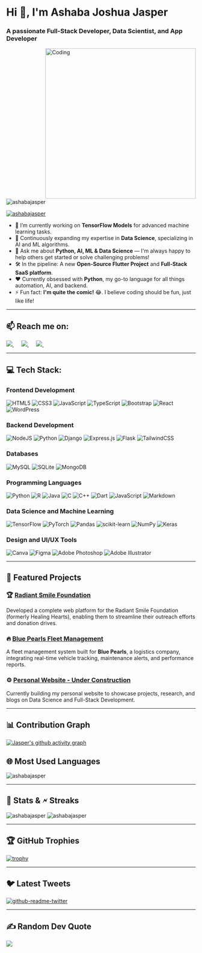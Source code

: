 # Hi 👋, I'm Ashaba Joshua Jasper
           
### A passionate Full-Stack Developer, Data Scientist, and App Developer
           
<img align="right" alt="Coding" width="400" src="https://camo.githubusercontent.com/8189e5e3e5c0848ed6d22ea591e0cf962323ec716135617e1a3e25aae9cfe71d/68747470733a2f2f74656368737461636b2d67656e657261746f722e76657263656c2e6170702f707974686f6e2d69636f6e2e737667" />
      
<p align="left"> 
  <img src="https://komarev.com/ghpvc/?username=AshabaJasper&label=Profile%20views&color=0e75b6&style=flat" alt="ashabajasper" /> 
</p> 
 
<p align="left"> 
  <a href="https://twitter.com/ashaba_jasper" target="_blank">
    <img src="https://img.shields.io/twitter/follow/ashaba_jasper?logo=twitter&style=for-the-badge" alt="ashabajasper" />
  </a> 
</p>
 
- 🔭 I’m currently working on **TensorFlow Models** for advanced machine learning tasks.
- 🌱 Continuously expanding my expertise in **Data Science**, specializing in AI and ML algorithms.
- 💬 Ask me about **Python, AI, ML & Data Science** — I'm always happy to help others get started or solve challenging problems!
- 🛠️ In the pipeline: A new **Open-Source Flutter Project** and **Full-Stack SaaS platform**.
- ❤️ Currently obsessed with **Python**, my go-to language for all things automation, AI, and backend.
- ⚡ Fun fact: **I'm quite the comic!** 😂. I believe coding should be fun, just like life!

---

<h2 align="left">📫 Reach me on:</h2>
<p align="left">
   <a target="_blank" href="https://www.linkedin.com/in/ashaba-jasper-29621b241/">
     <img src="https://img.shields.io/badge/linkedin-%230077B5.svg?&style=for-the-badge&logo=linkedin&logoColor=white" />
   </a>&nbsp;&nbsp;&nbsp;&nbsp;
   <a target="_blank" href="https://twitter.com/ashaba_jasper">
     <img src="https://img.shields.io/badge/twitter-%231DA1F2.svg?&style=for-the-badge&logo=twitter&logoColor=white" />
   </a>&nbsp;&nbsp;&nbsp;&nbsp;
   <a href="mailto:ashabajasper@gmail.com?subject=Hello%20Ashaba,%20From%20Github">
     <img src="https://img.shields.io/badge/gmail-%23D14836.svg?&style=for-the-badge&logo=gmail&logoColor=white" />
   </a>&nbsp;&nbsp;&nbsp;&nbsp;
</p>

---

## 💻 Tech Stack:

### Frontend Development
![HTML5](https://img.shields.io/badge/html5-%23E34F26.svg?style=for-the-badge&logo=html5&logoColor=white)
![CSS3](https://img.shields.io/badge/css3-%231572B6.svg?style=for-the-badge&logo=css3&logoColor=white)
![JavaScript](https://img.shields.io/badge/javascript-%23323330.svg?style=for-the-badge&logo=javascript&logoColor=%23F7DF1E)
![TypeScript](https://img.shields.io/badge/typescript-%23007ACC.svg?style=for-the-badge&logo=typescript&logoColor=white)
![Bootstrap](https://img.shields.io/badge/bootstrap-%23563D7C.svg?style=for-the-badge&logo=bootstrap&logoColor=white)
![React](https://img.shields.io/badge/react-%2320232a.svg?style=for-the-badge&logo=react&logoColor=%2361DAFB)
![WordPress](https://img.shields.io/badge/WordPress-%23117AC9.svg?style=for-the-badge&logo=WordPress&logoColor=white)

### Backend Development
![NodeJS](https://img.shields.io/badge/node.js-6DA55F?style=for-the-badge&logo=node.js&logoColor=white)
![Python](https://img.shields.io/badge/python-3670A0?style=for-the-badge&logo=python&logoColor=ffdd54)
![Django](https://img.shields.io/badge/django-%23092E20.svg?style=for-the-badge&logo=django&logoColor=white)
![Express.js](https://img.shields.io/badge/express.js-%23404d59.svg?style=for-the-badge&logo=express&logoColor=%2361DAFB)
![Flask](https://img.shields.io/badge/flask-%23000.svg?style=for-the-badge&logo=flask&logoColor=white)
![TailwindCSS](https://img.shields.io/badge/tailwindcss-%2338B2AC.svg?style=for-the-badge&logo=tailwind-css&logoColor=white)

### Databases
![MySQL](https://img.shields.io/badge/mysql-%2300f.svg?style=for-the-badge&logo=mysql&logoColor=white)
![SQLite](https://img.shields.io/badge/sqlite-%2307405e.svg?style=for-the-badge&logo=sqlite&logoColor=white)
![MongoDB](https://img.shields.io/badge/MongoDB-%234ea94b.svg?style=for-the-badge&logo=mongodb&logoColor=white)

### Programming Languages
![Python](https://img.shields.io/badge/python-3670A0?style=for-the-badge&logo=python&logoColor=ffdd54)
![R](https://img.shields.io/badge/r-%23276DC3.svg?style=for-the-badge&logo=r&logoColor=white)
![Java](https://img.shields.io/badge/java-%23ED8B00.svg?style=for-the-badge&logo=java&logoColor=white)
![C](https://img.shields.io/badge/c-%2300599C.svg?style=for-the-badge&logo=c&logoColor=white)
![C++](https://img.shields.io/badge/c++-%2300599C.svg?style=for-the-badge&logo=c%2B%2B&logoColor=white)
![Dart](https://img.shields.io/badge/dart-%230175C2.svg?style=for-the-badge&logo=dart&logoColor=white)
![JavaScript](https://img.shields.io/badge/javascript-%23323330.svg?style=for-the-badge&logo=javascript&logoColor=%23F7DF1E)
![Markdown](https://img.shields.io/badge/markdown-%23000000.svg?style=for-the-badge&logo=markdown&logoColor=white)

### Data Science and Machine Learning
![TensorFlow](https://img.shields.io/badge/TensorFlow-%23FF6F00.svg?style=for-the-badge&logo=TensorFlow&logoColor=white)
![PyTorch](https://img.shields.io/badge/PyTorch-%23EE4C2C.svg?style=for-the-badge&logo=PyTorch&logoColor=white)
![Pandas](https://img.shields.io/badge/pandas-%23150458.svg?style=for-the-badge&logo=pandas&logoColor=white)
![scikit-learn](https://img.shields.io/badge/scikit--learn-%23F7931E.svg?style=for-the-badge&logo=scikit-learn&logoColor=white)
![NumPy](https://img.shields.io/badge/numpy-%23013243.svg?style=for-the-badge&logo=numpy&logoColor=white)
![Keras](https://img.shields.io/badge/Keras-%23D00000.svg?style=for-the-badge&logo=Keras&logoColor=white)

### Design and UI/UX Tools
![Canva](https://img.shields.io/badge/Canva-%2300C4CC.svg?style=for-the-badge&logo=Canva&logoColor=white)
![Figma](https://img.shields.io/badge/figma-%23F24E1E.svg?style=for-the-badge&logo=figma&logoColor=white)
![Adobe Photoshop](https://img.shields.io/badge/adobephotoshop-%2331A8FF.svg?style=for-the-badge&logo=adobephotoshop&logoColor=white)
![Adobe Illustrator](https://img.shields.io/badge/adobe%20illustrator-%23FF9A00.svg?style=for-the-badge&logo=adobe%20illustrator&logoColor=white)

---

## 🚀 Featured Projects

### 🏆 [Radiant Smile Foundation](https://github.com/AshabaJasper/RadiantSmileFoundation)
Developed a complete web platform for the Radiant Smile Foundation (formerly Healing Hearts), enabling them to streamline their outreach efforts and donation drives.

### 🔥 [Blue Pearls Fleet Management](https://github.com/AshabaJasper/BluePearlsFleet)
A fleet management system built for **Blue Pearls**, a logistics company, integrating real-time vehicle tracking, maintenance alerts, and performance reports.

### ⚙️ [Personal Website - Under Construction](https://github.com/AshabaJasper/PersonalSite)
Currently building my personal website to showcase projects, research, and blogs on Data Science and Full-Stack Development.

---

## 📊 Contribution Graph

[![Jasper's github activity graph](https://github-readme-activity-graph.vercel.app/graph?username=AshabaJasper&theme=xcode)](https://github.com/AshabaJasper/github-readme-activity-graph)

## 🌐 Most Used Languages

<p><img align="center" src="https://github-readme-stats.vercel.app/api/top-langs?username=AshabaJasper&show_icons=true&locale=en&layout=compact&theme=tokyonight" alt="ashabajasper" /></p>
  
---

## 📗 Stats & 🗲 Streaks

<p><img align="center" src="https://github-readme-stats.vercel.app/api?username=AshabaJasper&show_icons=true&locale=en&theme=tokyonight" alt="ashabajasper" /> 
<img align="center" src="https://github-readme-streak-stats.herokuapp.com/?user=AshabaJasper&&theme=tokyonight" alt="ashabajasper" /></p>

---

## 🏆 GitHub Trophies

[![trophy](https://github-profile-trophy.vercel.app/?username=AshabaJasper&row=1&theme=tokyonight)](https://github.com/AshabaJasper/github-profile-trophy)

---

## 🐦 Latest Tweets

[![github-readme-twitter](https://github-readme-twitter.gazf.vercel.app/api?id=ashaba_jasper&layout=wide)](https://twitter.com/ashaba_jasper)

---

## ✍️ Random Dev Quote

![](https://quotes-github-readme.vercel.app/api?type=horizontal&theme=radical)
